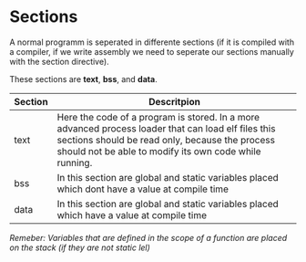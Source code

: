 # Sections

A normal programm is seperated in differente sections (if it is compiled with a compiler, if we write assembly we need to seperate our sections manually with the section directive).

These sections are **text**, **bss**, and **data**.

| Section | Descritpion |
| ------ | ------ |
| text | Here the code of a program is stored. In a more advanced process loader that can load elf files this sections should be read only, because the process should not be able to modify its own code while running. |
| bss | In this section are global and static variables placed which dont have a value at compile time |
| data | In this section are global and static variables placed which have a value at compile time |

*Remeber: Variables that are defined in the scope of a function are placed on the stack (if they are not static lel)*